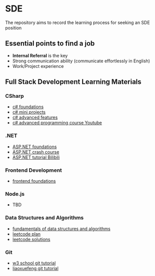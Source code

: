 # SDE
The repository aims to record the learning process for seeking an SDE position

## Essential points to find a job
- **Internal Referral** is the key
- Strong communication ability (communicate effortlessly in English)
- Work/Project experience

## Full Stack Development Learning Materials
### CSharp
- [c# foundations](https://www.w3schools.com/cs/index.php)
- [c# mini projects](https://www.youtube.com/playlist?list=PLm9GTh6TKrHOW8-eWabg6ETm95ajMid3b)
- [c# advanced features](https://learn.microsoft.com/en-us/dotnet/csharp/tour-of-csharp/overview)
- [c# advanced programming course Youtube](https://www.youtube.com/watch?v=YT8s-90oDC0&list=PL-mvqMvlNgW-3el7XfyTcd70INUuPZCvG&index=4&t=1337s)
### .NET
- [ASP.NET foundations](https://learn.microsoft.com/en-us/aspnet/core/getting-started/?view=aspnetcore-9.0)
- [ASP.NET crash course](https://www.youtube.com/watch?v=6SAFgcMie4U&list=PL-mvqMvlNgW-3el7XfyTcd70INUuPZCvG&index=2)
- [ASP.NET tutorial Bilibili](https://www.bilibili.com/video/BV1pK41137He/?spm_id_from=333.999.0.0&vd_source=7452c7365736d03767a5c0a3193fdabf)
### Frontend Development
- [frontend foundations](https://microsoft.github.io/Web-Dev-For-Beginners/#/)
### Node.js
- TBD
### Data Structures and Algorithms
- [fundamentals of data structures and algorithms](https://www.hello-algo.com/chapter_hello_algo/)
- [leetcode plan](https://github.com/krahets/LeetCode-Book)
- [leetcode solutions](https://doocs.github.io/leetcode/)
### Git
- [w3 school git tutorial](https://www.w3schools.com/git/default.asp)
- [liaoxuefeng git tutorial](https://liaoxuefeng.com/books/git/introduction/index.html)



